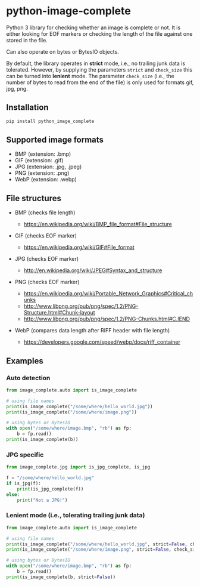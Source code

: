 # python-image-complete

Python 3 library for checking whether an image is complete or not. 
It is either looking for EOF markers or checking the length of the file against one stored in the file.

Can also operate on bytes or BytesIO objects. 

By default, the library operates in **strict** mode, i.e., no trailing junk data 
is tolerated. However, by supplying the parameters `strict` and `check_size` this
can be turned into **lenient** mode. The parameter `check_size` (i.e., the number of 
bytes to read from the end of the file) is only used for formats gif, jpg, png.

## Installation

```bash
pip install python_image_complete
```


## Supported image formats

* BMP (extension: .bmp)
* GIF (extension: .gif)
* JPG (extension: .jpg, .jpeg)
* PNG (extension: .png)
* WebP (extension: .webp)


## File structures

* BMP (checks file length)

  * https://en.wikipedia.org/wiki/BMP_file_format#File_structure

* GIF (checks EOF marker)

  * https://en.wikipedia.org/wiki/GIF#File_format

* JPG (checks EOF marker)

  * http://en.wikipedia.org/wiki/JPEG#Syntax_and_structure

* PNG (checks EOF marker)

  * https://en.wikipedia.org/wiki/Portable_Network_Graphics#Critical_chunks
  * http://www.libpng.org/pub/png/spec/1.2/PNG-Structure.html#Chunk-layout
  * http://www.libpng.org/pub/png/spec/1.2/PNG-Chunks.html#C.IEND

* WebP (compares data length after RIFF header with file length)

  * https://developers.google.com/speed/webp/docs/riff_container

  
## Examples

### Auto detection

```python
from image_complete.auto import is_image_complete

# using file names
print(is_image_complete("/some/where/hello_world.jpg"))
print(is_image_complete("/some/where/image.png"))

# using bytes or BytesIO
with open("/some/where/image.bmp", "rb") as fp:
    b = fp.read()
print(is_image_complete(b))
```


### JPG specific

```python
from image_complete.jpg import is_jpg_complete, is_jpg

f = "/some/where/hello_world.jpg"
if is_jpg(f):
    print(is_jpg_complete(f))
else:
    print("Not a JPG!")
```


### Lenient mode (i.e., tolerating trailing junk data)

```python
from image_complete.auto import is_image_complete

# using file names
print(is_image_complete("/some/where/hello_world.jpg", strict=False, check_size=100))
print(is_image_complete("/some/where/image.png", strict=False, check_size=100))

# using bytes or BytesIO
with open("/some/where/image.bmp", "rb") as fp:
    b = fp.read()
print(is_image_complete(b, strict=False))
```
